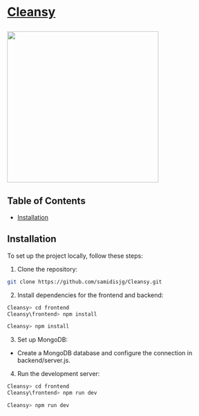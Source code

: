 <h1>
  <a href="#"><p>Cleansy</p></a>
</h1>

<p><a href="#"><img src="https://skillicons.dev/icons?i=mongo,express,react,nodejs,vite,redux,tailwind,firebase,vscode,github" width=350></a></p>

## Table of Contents
- [Installation](#installation)

## Installation

To set up the project locally, follow these steps:

1. Clone the repository:
```bash
git clone https://github.com/samidisjg/Cleansy.git
```

2. Install dependencies for the frontend and backend:
```bash
Cleansy> cd frontend
Cleansy\frontend> npm install

Cleansy> npm install
```

3. Set up MongoDB:
- Create a MongoDB database and configure the connection in backend/server.js.

4. Run the development server:
```bash
Cleansy> cd frontend
Cleansy\frontend> npm run dev

Cleansy> npm run dev
```